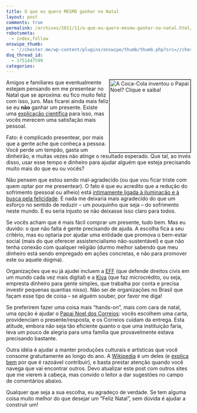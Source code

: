 ```yaml
---
title: O que eu quero MESMO ganhar no Natal
layout: post
comments: true
permalink: /archives/2011/11/o-que-eu-quero-mesmo-ganhar-no-natal.html/
robotsmeta:
  - index,follow
onswipe_thumb:
  - '//chester.me/wp-content/plugins/onswipe/thumb/thumb.php?src=//chester.me/wp-content/uploads/2011/11/papai_noel_coca_cola.jpg&amp;w=600&amp;h=800&amp;zc=1&amp;q=75&amp;f=0'
dsq_thread_id:
  - 1751447599
categories:
---
```

[<img src="//chester.me/wp-content/uploads/2011/11/papai_noel_coca_cola.jpg" alt="A Coca-Cola inventou o Papai Noel? Clique e saiba!" title="A Coca-Cola inventou o Papai Noel? Clique e saiba!" width="221" height="199" style="float:right; border:1px solid black" />][1]Amigos e familiares que eventualmente estejam pensando em me presentear no Natal que se aproxima: eu fico muito feliz com isso, juro. Mas ficarei ainda mais feliz se eu **não** ganhar um presente. Existe uma [explicação científica][2] para isso, mas vocês merecem uma satisfação mais pessoal.

Fato: é complicado presentear, por mais que a gente ache que conheça a pessoa. Você perde um tempão, gasta um dinheirão, e muitas vezes não atinge o resultado esperado. Que tal, ao invés disso, usar esse tempo e dinheiro para ajudar alguém que esteja precisando muito mais do que eu ou vocês?

Não pensem que estou sendo mal-agradecido (ou que vou ficar triste com quem optar por me presentear). O fato é que eu acredito que a redução do sofrimento (pessoal ou alheio) está [intimamente ligada à iluminação e à busca pela felicidade][3]. E nada me deixaria mais agradecido do que um esforço no sentido de reduzir &#8211; um pouquinho que seja &#8211; do sofrimento neste mundo. E eu seria injusto se não deixasse isso claro para todos.

Se vocês acham que é mais fácil comprar um presente, tudo bem. Mas eu duvido: o que não falta é gente precisando de ajuda. A escolha fica a seu critério, mas eu optaria por ajudar uma entidade que promova o bem-estar social (mais do que oferecer assistencialismo não-sustentável) e que não tenha conexão com qualquer religião (durmo melhor sabendo que meu dinheiro está sendo empregado em ações concretas, e não para promover este ou aquele dogma).

Organizações que eu já ajudei incluem a [EFF][4] (que defende direitos civis em um mundo cada vez mais digital) e a [Kiva][5] (que faz microcrédito, ou seja, empresta dinheiro para gente simples, que trabalha por conta e precisa investir pequenas quantias nisso). Não sei de organizações no Brasil que façam esse tipo de coisa &#8211; se alguém souber, por favor me diga!

Se preferirem fazer uma coisa mais &#8220;hands-on&#8221;, mais com cara de natal, uma opção é ajudar o [Papai Noel dos Correios][6]: vocês escolhem uma carta, providenciam o presente/resposta, e os Correios cuidam da entrega. Esta atitude, embora não seja tão eficiente quanto o que uma instituição faria, leva um pouco de alegria para uma família que provavelmente estava precisando bastante.

Outra idéia é ajudar a manter produções culturais e artísticas que você consome gratuitamente ao longo do ano. A [Wikipedia][7] é um deles (e [explica bem][8] por que é razoável contribuir), e basta prestar atenção quando você navega que vai encontrar outros. Devo atualizar este post com outros sites que me vierem à cabeça, mas convido o leitor a dar sugestões no campo de comentários abaixo.

Qualquer que seja a sua escolha, eu agradeço de verdade. Se tem alguma coisa muito melhor do que desejar um &#8220;Feliz Natal&#8221;, sem dúvida é ajudar a construir um!

 [1]: http://willyrenan.wordpress.com/2009/12/24/papai-noel-foi-inventado-pela-coca-cola-mito-ou-realidade/
 [2]: //chester.me/archives/2010/12/scroogenomics-a-economia-dos-presentes.html
 [3]: http://mude.nu/mente/budismo-busca-felicidade-contra-sofrimento/
 [4]: https://www.eff.org/
 [5]: //chester.me/archives/2008/09/kiva.html
 [6]: //chester.me/archives/2006/12/papai_noel_dos_correios.html
 [7]: http://en.wikipedia.org/wiki/Main_Page
 [8]: http://wikimediafoundation.org/w/index.php?title=WMFJA085/pt&#038;utm_source=donate&#038;utm_medium=sidebar&#038;utm_campaign=20101204SB002&#038;language=pt&#038;uselang=pt&#038;country=BR&#038;referrer=http%3A%2F%2Fpt.wikipedia.org%2Fwiki%2FWikip%25C3%25A9dia%3AP%25C3%25A1gina_principal
